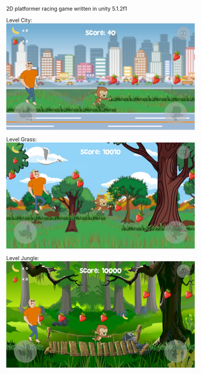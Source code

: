 2D platformer racing game written in unity 5.1.2f1

Level City:
![image](https://github.com/waynewolf/RunawayMonkey/raw/master/screenshots/level_city.jpg)

Level Grass:
![image](https://github.com/waynewolf/RunawayMonkey/raw/master/screenshots/level_grass.jpg)

Level Jungle:
![image](https://github.com/waynewolf/RunawayMonkey/raw/master/screenshots/level_jungle.jpg)

